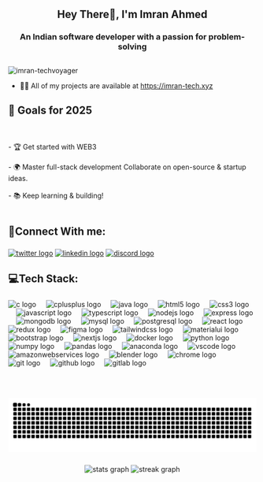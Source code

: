 <h2 align="center">Hey There👋, I'm Imran Ahmed</h2>

###

<h3 align="center">An Indian software developer with a passion for problem-solving</h3>

##

<p align="left"> <img src="https://komarev.com/ghpvc/?username=imran-techvoyager&label=Profile%20views&color=0e75b6&style=flat" alt="imran-techvoyager" /> </p>

- 👨‍💻 All of my projects are available at https://imran-tech.xyz

##


<h2>🎯 Goals for 2025</h2>
<br></br>
- 🏆 Get started with WEB3  
<br></br>
- 🌍 Master full-stack development Collaborate on open-source & startup ideas.
<br></br>
- 📚 Keep learning & building!
<br></br>

###

<h2 align="left">🔗Connect With me:</h2>

###

<div align="left">
 <a href="https://x.com/imranahmedtech" target="blank"><img src="https://raw.githubusercontent.com/maurodesouza/profile-readme-generator/master/src/assets/icons/social/twitter/default.svg" width="52" height="40" alt="twitter logo"  /></a>
  <a href="linkedin.com/in/imran-ahmed-b76a47326" target="blank"><img src="https://raw.githubusercontent.com/maurodesouza/profile-readme-generator/master/src/assets/icons/social/linkedin/default.svg" width="52" height="40" alt="linkedin logo"  /></a>
  <a href="https://canary.discord.com/channels/@me" target="blank"><img src="https://raw.githubusercontent.com/maurodesouza/profile-readme-generator/master/src/assets/icons/social/discord/default.svg" width="52" height="40" alt="discord logo"  /></a>
</div>

###

<h2 align="left">💻Tech Stack:</h2>

###

<div align="left">
  <img src="https://cdn.jsdelivr.net/gh/devicons/devicon/icons/c/c-original.svg" height="43" alt="c logo"  />
  <img width="12" />
  <img src="https://cdn.jsdelivr.net/gh/devicons/devicon/icons/cplusplus/cplusplus-original.svg" height="43" alt="cplusplus logo"  />
  <img width="12" />
  <img src="https://cdn.jsdelivr.net/gh/devicons/devicon/icons/java/java-original.svg" height="43" alt="java logo"  />
  <img width="12" />
  <img src="https://cdn.jsdelivr.net/gh/devicons/devicon/icons/html5/html5-original.svg" height="43" alt="html5 logo"  />
  <img width="12" />
  <img src="https://cdn.jsdelivr.net/gh/devicons/devicon/icons/css3/css3-original.svg" height="43" alt="css3 logo"  />
  <img width="12" />
  <img src="https://cdn.jsdelivr.net/gh/devicons/devicon/icons/javascript/javascript-original.svg" height="43" alt="javascript logo"  />
  <img width="12" />
  <img src="https://cdn.jsdelivr.net/gh/devicons/devicon/icons/typescript/typescript-original.svg" height="43" alt="typescript logo"  />
  <img width="12" />
  <img src="https://cdn.jsdelivr.net/gh/devicons/devicon/icons/nodejs/nodejs-original.svg" height="43" alt="nodejs logo"  />
  <img width="12" />
  <img src="https://cdn.jsdelivr.net/gh/devicons/devicon/icons/express/express-original.svg" height="43" alt="express logo"  />
  <img width="12" />
  <img src="https://cdn.jsdelivr.net/gh/devicons/devicon/icons/mongodb/mongodb-original.svg" height="43" alt="mongodb logo"  />
  <img width="12" />
  <img src="https://cdn.jsdelivr.net/gh/devicons/devicon/icons/mysql/mysql-original.svg" height="43" alt="mysql logo"  />
  <img width="12" />
  <img src="https://cdn.jsdelivr.net/gh/devicons/devicon/icons/postgresql/postgresql-original.svg" height="43" alt="postgresql logo"  />
  <img width="12" />
  <img src="https://cdn.jsdelivr.net/gh/devicons/devicon/icons/react/react-original.svg" height="43" alt="react logo"  />
  <img width="12" />
  <img src="https://cdn.jsdelivr.net/gh/devicons/devicon/icons/redux/redux-original.svg" height="43" alt="redux logo"  />
  <img width="12" />
  <img src="https://cdn.jsdelivr.net/gh/devicons/devicon/icons/figma/figma-original.svg" height="43" alt="figma logo"  />
  <img width="12" />
  <img src="https://cdn.jsdelivr.net/gh/devicons/devicon/icons/tailwindcss/tailwindcss-original-wordmark.svg" height="43" alt="tailwindcss logo"  />
  <img width="12" />
  <img src="https://cdn.jsdelivr.net/gh/devicons/devicon/icons/materialui/materialui-original.svg" height="43" alt="materialui logo"  />
  <img width="12" />
  <img src="https://cdn.jsdelivr.net/gh/devicons/devicon/icons/bootstrap/bootstrap-original.svg" height="43" alt="bootstrap logo"  />
  <img width="12" />
  <img src="https://cdn.jsdelivr.net/gh/devicons/devicon/icons/nextjs/nextjs-original.svg" height="43" alt="nextjs logo"  />
  <img width="12" />
  <img src="https://cdn.jsdelivr.net/gh/devicons/devicon/icons/docker/docker-original.svg" height="43" alt="docker logo"  />
  <img width="12" />
  <img src="https://cdn.jsdelivr.net/gh/devicons/devicon/icons/python/python-original.svg" height="43" alt="python logo"  />
  <img width="12" />
  <img src="https://cdn.jsdelivr.net/gh/devicons/devicon/icons/numpy/numpy-original.svg" height="43" alt="numpy logo"  />
  <img width="12" />
  <img src="https://cdn.jsdelivr.net/gh/devicons/devicon/icons/pandas/pandas-original.svg" height="43" alt="pandas logo"  />
  <img width="12" />
  <img src="https://cdn.jsdelivr.net/gh/devicons/devicon/icons/anaconda/anaconda-original.svg" height="43" alt="anaconda logo"  />
  <img width="12" />
  <img src="https://cdn.jsdelivr.net/gh/devicons/devicon/icons/vscode/vscode-original.svg" height="43" alt="vscode logo"  />
  <img width="12" />
  <img src="https://cdn.jsdelivr.net/gh/devicons/devicon/icons/amazonwebservices/amazonwebservices-line-wordmark.svg" height="43" alt="amazonwebservices logo"  />
  <img width="12" />
  <img src="https://cdn.jsdelivr.net/gh/devicons/devicon/icons/blender/blender-original.svg" height="43" alt="blender logo"  />
  <img width="12" />
  <img src="https://cdn.jsdelivr.net/gh/devicons/devicon/icons/chrome/chrome-original.svg" height="43" alt="chrome logo"  />
  <img width="12" />
  <img src="https://cdn.jsdelivr.net/gh/devicons/devicon/icons/git/git-original.svg" height="43" alt="git logo"  />
  <img width="12" />
  <img src="https://cdn.jsdelivr.net/gh/devicons/devicon/icons/github/github-original.svg" height="43" alt="github logo"  />
  <img width="12" />
  <img src="https://cdn.jsdelivr.net/gh/devicons/devicon/icons/gitlab/gitlab-original.svg" height="43" alt="gitlab logo"  />
</div>

###

<br clear="both">

<!-- <img src="https://raw.githubusercontent.com/imran-techvoyager/imran-techvoyager/output/snake.svg" alt="Snake animation" /> -->

###

<picture>
  <source media="(prefers-color-scheme: dark)" srcset="https://raw.githubusercontent.com/imran-techvoyager/imran-techvoyager/output/github-snake-dark.svg" />
  <source media="(prefers-color-scheme: light)" srcset="https://raw.githubusercontent.com/imran-techvoyager/imran-techvoyager/output/github-snake.svg" />
  <img alt="github-snake" src="https://raw.githubusercontent.com/imran-techvoyager/imran-techvoyager/output/github-snake.svg" />
</picture>


###

<div align="center">
  <img src="https://github-readme-stats.vercel.app/api?username=imran-techvoyager&hide_title=false&hide_rank=false&show_icons=true&include_all_commits=true&count_private=true&disable_animations=false&theme=dracula&locale=en&hide_border=false" height="150" alt="stats graph"  />
   <img src="https://streak-stats.demolab.com?user=imran-techvoyager&theme=dracula&hide_border=false&token=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" height="150" alt="streak graph" />
<!--  <img src="https://streak-stats.demolab.com?user=imran-techvoyager&theme=dracula&hide_border=false" height="150" alt="streak graph" /> -->
<!--  ![Streak Stats](https://github-readme-streak-stats.herokuapp.com/?user=imran-techvoyager&theme=dracula&hide_border=false)  -->
 </div> 
<!--<div align="center">
  <img src="https://github-readme-stats.vercel.app/api?username=imran-techvoyager&theme=dracula&hide_border=false" height="150" alt="GitHub Stats" />
  <img src="https://streak-stats.demolab.com?user=imran-techvoyager&theme=dracula&hide_border=false" height="150" alt="Streak Stats" />
</div>-->



